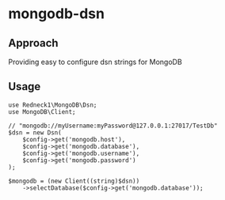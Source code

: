 # mongodb-dsn

## Approach
Providing easy to configure dsn strings for MongoDB

## Usage
```
use Redneck1\MongoDB\Dsn;
use MongoDB\Client;

// "mongodb://myUsername:myPassword@127.0.0.1:27017/TestDb"
$dsn = new Dsn(
    $config->get('mongodb.host'),
    $config->get('mongodb.database'),
    $config->get('mongodb.username'),
    $config->get('mongodb.password')
);

$mongodb = (new Client((string)$dsn))
    ->selectDatabase($config->get('mongodb.database'));
```